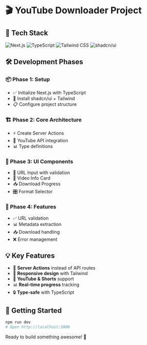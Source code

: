 # 🎬 YouTube Downloader Project

## 🚀 Tech Stack
![Next.js](https://img.shields.io/badge/Next.js-000000?style=for-the-badge&logo=nextdotjs&logoColor=white)
![TypeScript](https://img.shields.io/badge/TypeScript-007ACC?style=for-the-badge&logo=typescript&logoColor=white)
![Tailwind CSS](https://img.shields.io/badge/Tailwind_CSS-38B2AC?style=for-the-badge&logo=tailwind-css&logoColor=white)
![shadcn/ui](https://img.shields.io/badge/shadcn%2Fui-000000?style=for-the-badge&logo=shadcnui&logoColor=white)


## 🛠️ Development Phases

### 📦 Phase 1: Setup
- ✅ Initialize Next.js with TypeScript
- 🎨 Install shadcn/ui + Tailwind
- 📋 Configure project structure

### 🏗️ Phase 2: Core Architecture
- ⚡ Create Server Actions
- 🔗 YouTube API integration
- 📊 Type definitions

### 🎨 Phase 3: UI Components
- 📝 URL Input with validation
- 🎥 Video Info Card
- 📥 Download Progress
- 🎛️ Format Selector

### 🚀 Phase 4: Features
- ✅ URL validation
- 📊 Metadata extraction
- 📥 Download handling
- ❌ Error management

## 💡 Key Features
- 🎯 **Server Actions** instead of API routes
- 📱 **Responsive design** with Tailwind
- 🎥 **YouTube & Shorts** support
- 📊 **Real-time progress** tracking
- 🔒 **Type-safe** with TypeScript

## 🔧 Getting Started
```bash
npm run dev
# Open http://localhost:3000
```

Ready to build something awesome! 🚀